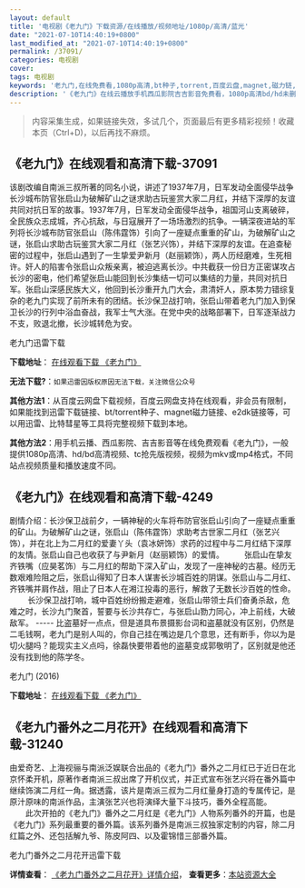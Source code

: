 ```yaml
---
layout: default
title: '电视剧《老九门》下载资源/在线播放/视频地址/1080p/高清/蓝光'
date: "2021-07-10T14:40:19+0800"
last_modified_at: "2021-07-10T14:40:19+0800"
permalink: /37091/
categories: 电视剧
cover:
tags: 电视剧
keywords: '老九门,在线免费看,1080p高清,bt种子,torrent,百度云盘,magnet,磁力链,迅雷下载资源'
description: '《老九门》在线云播放手机西瓜影院吉吉影音免费看，1080p高清bd/hd未删减完整版和tc抢先枪版，mkv/mp4格式，附带bt/torrent种子、magnet/磁力链、百度云盘、网盘资源迅雷下载链接'
---
```


>内容采集生成，如果链接失效，多试几个，页面最后有更多精彩视频！收藏本页（Ctrl+D)，以后再找不麻烦。


## 《老九门》在线观看和高清下载-37091

该剧改编自南派三叔所著的同名小说，讲述了1937年7月，日军发动全面侵华战争长沙城布防官张启山为破解矿山之谜求助古玩鉴赏大家二月红，并结下深厚的友谊共同对抗日军的故事。1937年7月，日军发动全面侵华战争，祖国河山支离破碎，全民族众志成城，齐心抗敌，与日寇展开了一场场激烈的抗争。一辆深夜进站的军列将长沙城布防官张启山（陈伟霆饰）引向了一座疑点重重的矿山，为破解矿山之谜，张启山求助古玩鉴赏大家二月红（张艺兴饰），并结下深厚的友谊。在追查秘密的过程中，张启山遇到了一生挚爱尹新月（赵丽颖饰），两人历经磨难，生死相许。奸人的陷害令张启山众叛亲离，被迫逃离长沙。中共截获一份日方正密谋攻占长沙的密电，他们希望张启山能回到长沙集结一切可以集结的力量，共同对抗日军。张启山深感民族大义，他回到长沙重开九门大会，肃清奸人，原本势力错综复杂的老九门实现了前所未有的团结。长沙保卫战打响，张启山带着老九门加入到保卫长沙的行列中浴血奋战，我军士气大涨。在党中央的战略部署下，日军逐渐战力不支，败退北撤，长沙城转危为安。


老九门迅雷下载

**下载地址**： [在线观看下载 《老九门》](https://www.993dy.com//vod-detail-id-13474.html) 


**无法下载?**：`如果迅雷因版权原因无法下载，关注微信公众号 `

**其他方法1**：从百度云网盘下载视频，百度云网盘支持在线观看，非会员有限制，如果能找到迅雷下载链接、bt/torrent种子、magnet磁力链接、e2dk链接等，可以用迅雷、比特彗星等工具将完整视频下载到本地。

**其他方法2**：用手机云播、西瓜影院、吉吉影音等在线免费观看《老九门》，一般提供1080p高清、hd/bd高清视频、tc抢先版视频，视频为mkv或mp4格式，不同站点视频质量和播放速度不同。


## 《老九门》在线观看和高清下载-4249

剧情介绍：长沙保卫战前夕，一辆神秘的火车将布防官张启山引向了一座疑点重重的矿山。为破解矿山之谜，张启山（陈伟霆饰）求助考古世家二月红（张艺兴饰），并在北上为二月红的爱妻丫头（袁冰妍饰）求药的过程中与二月红结下深厚的友情。张启山自己也收获了与尹新月（赵丽颖饰）的爱情。  　　张启山在挚友齐铁嘴（应昊茗饰）与二月红的帮助下深入矿山，发现了一座神秘的古墓。经历无数艰难险阻之后，张启山得知了日本人谋害长沙城百姓的阴谋。张启山与二月红、齐铁嘴并肩作战，阻止了日本人在湘江投毒的恶行，解救了无数长沙百姓的性命。  　　长沙保卫战打响，城中百姓纷纷搬走避难，张启山带领士兵们奋勇杀敌，危难之时，长沙九门聚首，誓要与长沙共存亡，与张启山勠力同心，冲上前线，大破敌军。 ----- 比盗墓好一点点，但是道具布景摄影台词和盗墓就没有区别，仍然是二毛钱啊，老九门是别人叫的，你自己挂在嘴边是几个意思，还有断手，你以为是切火腿吗？能现实主义点吗，徐磊快要带着他的盗墓变成郭敬明了，区别就是他还没有找到他的陈学冬。


老九门 (2016)

**下载地址**： [在线观看下载 《老九门》](https://www.btbtdy.me/btdy/dy5221.html) 


## 《老九门番外之二月花开》在线观看和高清下载-31240

由爱奇艺、上海视骊与南派泛娱联合出品的《老九门》番外之二月红已于近日在北京怀柔开机，原著作者南派三叔出席了开机仪式，并正式宣布张艺兴将在番外篇中继续饰演二月红一角。据透露，该片是南派三叔为二月红量身打造的专属传记，是原汁原味的南派作品，主演张艺兴也将演绎大量下斗技巧，番外全程高能。 　　此次开拍的《老九门》番外之二月红是《老九门》人物系列番外的开篇，也是《老九门》系列最重要的番外篇。该系列番外是南派三叔独家定制的内容，除二月红篇之外、还包括解九爷、陈皮阿四、以及霍锦惜三部番外篇。


老九门番外之二月花开迅雷下载

**详情查看**： [《老九门番外之二月花开》详情介绍](/movie/31240/)， **查看更多**：[本站资源大全](/movie/t/all/)

